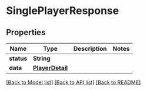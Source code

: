 # SinglePlayerResponse

## Properties
Name | Type | Description | Notes
------------ | ------------- | ------------- | -------------
**status** | **String** |  | 
**data** | [**PlayerDetail**](PlayerDetail.md) |  | 

[[Back to Model list]](../README.md#documentation-for-models) [[Back to API list]](../README.md#documentation-for-api-endpoints) [[Back to README]](../README.md)


